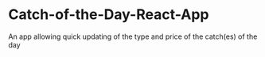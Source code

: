 # Catch-of-the-Day-React-App
An app allowing quick updating of the type and price of the catch(es) of the day
